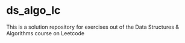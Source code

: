 # ds_algo_lc
This is a solution repository for exercises out of the Data Structures &amp; Algorithms course on Leetcode
